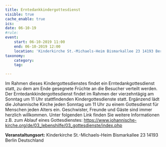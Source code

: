 ```yaml
---
title: Erntedankkindergottesdienst
visible: true
cache_enable: true
ics: 
date: 06-10-19
#rule: 
event:
	start: 06-10-2019 11:00
	end: 06-10-2019 12:00
	location: 'Kinderkirche St.-Michaels-Heim Bismarkallee 23 14193 Berlin Deutschland'
taxonomy:
	category: 
	tag: 

---
```

Im Rahmen dieses Kindergottesdienstes findet ein Erntedankgottesdienst statt, zu dem am Ende gesegnete Früchte an die Besucher verteilt werden. Der Erntedankkindergottesdienst findet im Rahmen der vierzehntägig am Sonntag um 11 Uhr stattfindenden Kindergottesdienste statt. Ergänzend lädt die Johannische Kirche jeden Sonntag um 11 Uhr zu einem Gottesdienst für Menschen jeden Alters ein. Geschwister, Freunde und Gäste sind immer herzlich willkommen. Unter folgenden Link finden Sie weitere Informationen z.B. zum Ablauf eines Gottesdienstes: https://www.johannische-kirche.org/de/03_lebenshilfe/03_gottesdienste/index.php


**Veranstaltungsort:** Kinderkirche St.-Michaels-Heim
Bismarkallee 23
14193 Berlin
Deutschland

